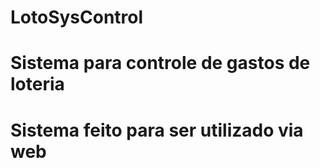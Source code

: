 # LotoSysControl
# Sistema para controle de gastos de loteria
# Sistema feito para ser utilizado via web
